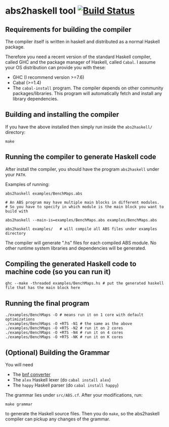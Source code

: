 # abs2haskell tool [![Build Status](https://travis-ci.org/bezirg/abs2haskell.svg)](https://travis-ci.org/bezirg/abs2haskell)

## Requirements for building the compiler

The compiler itself is written
in haskell and distributed as a normal Haskell package.

Therefore you need a recent version of the standard Haskell compiler, called GHC
and the package manager of Haskell, called `Cabal`. I assume your OS distribution
can provide you with these:

- GHC (I recommend version >=7.6)
- Cabal (>=1.4)
- The `cabal-install` program. The compiler depends on other community
packages/libraries. This program will automatically fetch
and install any library dependencies.

## Building and installing the compiler

If you have the above installed then simply run inside the `abs2haskell/` directory:

~~~
make
~~~

## Running the compiler to generate Haskell code

After install the compiler, you should
have the program `abs2haskell` under your `PATH`.

Examples of running:

~~~
abs2haskell examples/BenchMaps.abs 

# An ABS program may have multiple main blocks in different modules. 
# So you have to specify in which module is the main block you want to build with

abs2haskell --main-is=examples/BenchMaps.abs examples/BenchMaps.abs 

abs2haskell examples/   # will compile all ABS files under examples directory

~~~


The compiler will generate ".hs" files for each compiled ABS module.
No other runtime system libraries and dependencies will be generated.



## Compiling the generated Haskell code to machine code (so you can run it)

~~~
ghc --make -threaded examples/BenchMaps.hs # put the generated haskell file that has the main block here
~~~

## Running the final program

~~~
./examples/BenchMaps -O # means run it on 1 core with default optimizations
./examples/BenchMaps -O +RTS -N1 # the same as the above
./examples/BenchMaps -O +RTS -N2 # run it on 2 cores
./examples/BenchMaps -O +RTS -N4 # run it on 4 cores
./examples/BenchMaps -O +RTS -NK # run it on K cores
~~~

## (Optional) Building the Grammar

You will need

- The [bnf converter](http://bnfc.digitalgrammars.com/)
- The `alex` Haskell lexer (do `cabal install alex`)
- The `happy` Haskell parser (do `cabal install happy`)

The grammar lies under `src/ABS.cf`.
After your modifications, run:

~~~
make grammar
~~~

to generate the Haskell source files.
Then you do `make`, so the abs2haskell compiler can pickup
any changes of the grammar.
